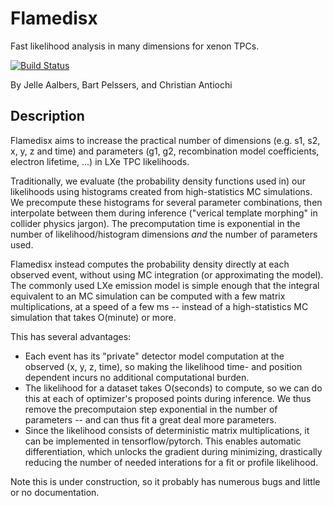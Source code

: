 Flamedisx
==========

Fast likelihood analysis in many dimensions for xenon TPCs.

[![Build Status](https://travis-ci.org/JelleAalbers/flamedisx.svg?branch=master)](https://travis-ci.org/JelleAalbers/flamedisx)

By Jelle Aalbers, Bart Pelssers, and Christian Antiochi

Description
-------------

Flamedisx aims to increase the practical number of dimensions (e.g. s1, s2, x, 
y, z and time) and parameters (g1, g2, recombination model coefficients, 
electron lifetime, ...) in LXe TPC likelihoods.

Traditionally, we evaluate (the probability density functions used in) our likelihoods using histograms created from high-statistics MC simulations. We precompute these histograms for several parameter combinations, then interpolate between them during inference ("verical template morphing" in collider physics jargon). The precomputation time is exponential in the number of likelihood/histogram dimensions *and* the number of parameters used.

Flamedisx instead computes the probability density directly at each observed event, without using MC integration (or approximating the model). The commonly used LXe emission model is simple enough that the integral equivalent to an MC simulation can be computed with a few matrix multiplications, at a speed of a few ms -- instead of a high-statistics MC simulation that takes O(minute) or more.

This has several advantages:
  - Each event has its "private" detector model computation at the observed (x, y, z, time), so making the likelihood time- and position dependent incurs no additional computational burden. 
  - The likelihood for a dataset takes O(seconds) to compute, so we can do this at each of optimizer's proposed points during inference. We thus remove the precomputaion step exponential in the number of parameters -- and can thus fit a great deal more parameters.
  - Since the likelihood consists of deterministic matrix multiplications, it can be implemented in tensorflow/pytorch. This enables automatic differentiation, which unlocks the gradient during minimizing, drastically reducing the number of needed interations for a fit or profile likelihood.
  
Note this is under construction, so it probably has numerous bugs and little or no documentation.


